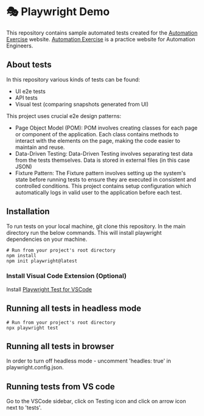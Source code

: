 # 🎭 Playwright Demo

This repository contains sample automated tests created for the [Automation Exercise](https://automationexercise.com) website.
[Automation Exercise](https://automationexercise.com) is a practice website for Automation Engineers.

## About tests
In this repository various kinds of tests can be found:
- UI e2e tests
- API tests
- Visual test (comparing snapshots generated from UI)

This project uses crucial e2e design patterns:
- Page Object Model (POM): POM involves creating classes for each page or component of the application. Each class contains methods to interact with the elements on the page, making the code easier to maintain and reuse.
- Data-Driven Testing: Data-Driven Testing involves separating test data from the tests themselves. Data is stored in external files (in this case JSON)
- Fixture Pattern: The Fixture pattern involves setting up the system's state before running tests to ensure they are executed in consistent and controlled conditions. This project contains setup configuration which automatically logs in valid user to the application before each test.

## Installation
To run tests on your local machine, git clone this repository. In the main directory run the below commands. This will install playwright dependencies on your machine.

```Shell
# Run from your project's root directory
npm install
npm init playwright@latest
```
### Install Visual Code Extension (Optional)
Install [Playwright Test for VSCode](https://marketplace.visualstudio.com/items?itemName=ms-playwright.playwright)

## Running all tests in headless mode
```Shell
# Run from your project's root directory
npx playwright test
```

## Running all tests in browser
In order to turn off headless mode - uncomment 'headles: true' in playwright.config.json.

## Running tests from VS code 
Go to the VSCode sidebar, click on Testing icon and click on arrow icon next to 'tests'.
